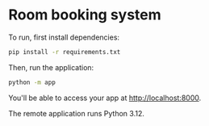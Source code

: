 # Room booking system

To run, first install dependencies:

```bash
pip install -r requirements.txt
```

Then, run the application:

```bash
python -m app
```

You'll be able to access your app at [http://localhost:8000](http://localhost:8000).

The remote application runs Python 3.12.
